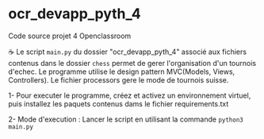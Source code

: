 # ocr_devapp_pyth_4
Code source projet 4 Openclassroom

☕ Le script `main.py` du dossier "ocr_devapp_pyth_4" associé aux fichiers contenus dans le dossier `chess` permet de gerer l'organisation d'un tournois d'echec. Le programme utilise le design pattern MVC(Models, Views, Controllers). Le fichier processors gere le mode de tournois suisse. 

1- Pour executer le programme, créez et activez un environnement virtuel, puis installez les paquets contenus dams le fichier requirements.txt

2- Mode d'execution : Lancer le script en utilisant la commande `python3 main.py`
